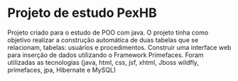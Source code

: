 # Projeto de estudo PexHB

Projeto criado para o estudo de POO com java. O projeto tinha como objetivo realizar a construção automática de duas tabelas 
que se relacionam, tabelas: usuários e procedimentos. Construir uma interface web para inserção de dados utilizando o Framework Primefaces. 
Foram utilizadas as tecnologias (java, html, css, jsf, xhtml,  Jboss wildfly, primefaces, jpa, Hibernate e MySQL) 
